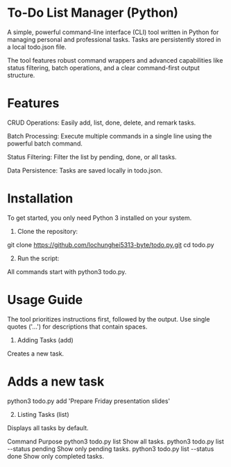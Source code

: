 # To-Do List Manager (Python)
A simple, powerful command-line interface (CLI) tool written in Python for managing personal and professional tasks. Tasks are persistently stored in a local todo.json file.

The tool features robust command wrappers and advanced capabilities like status filtering, batch operations, and a clear command-first output structure.

# Features
CRUD Operations: Easily add, list, done, delete, and remark tasks.

Batch Processing: Execute multiple commands in a single line using the powerful batch command.

Status Filtering: Filter the list by pending, done, or all tasks.

Data Persistence: Tasks are saved locally in todo.json.

# Installation
To get started, you only need Python 3 installed on your system.

1. Clone the repository:

git clone https://github.com/lochunghei5313-byte/todo.py.git
cd todo.py

2. Run the script:

All commands start with python3 todo.py.

# Usage Guide
The tool prioritizes instructions first, followed by the output. Use single quotes ('...') for descriptions that contain spaces.

1. Adding Tasks (add)

Creates a new task.

# Adds a new task
python3 todo.py add 'Prepare Friday presentation slides'

2. Listing Tasks (list)

Displays all tasks by default.

Command	Purpose
python3 todo.py list	Show all tasks.
python3 todo.py list --status pending	Show only pending tasks.
python3 todo.py list --status done	Show only completed tasks.










